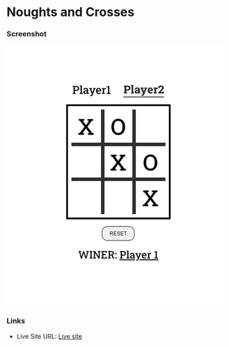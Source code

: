 # Noughts and Crosses

### Screenshot

![screenshot](Zrzut%20ekranu%202022-10-04%20142142.jpg)

### Links

- Live Site URL: [Live site](https://noughts-and-crosses-kl.netlify.app/)
